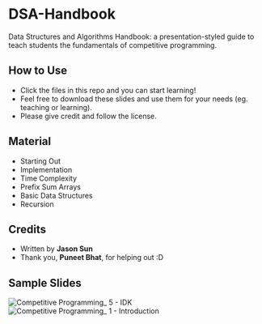 # DSA-Handbook
Data Structures and Algorithms Handbook: a presentation-styled guide to teach students the fundamentals of competitive programming.

## How to Use
- Click the files in this repo and you can start learning!
- Feel free to download these slides and use them for your needs (eg. teaching or learning).
- Please give credit and follow the license.

## Material
- Starting Out
- Implementation
- Time Complexity
- Prefix Sum Arrays
- Basic Data Structures
- Recursion

## Credits
- Written by **Jason Sun**
- Thank you, **Puneet Bhat**, for helping out :D

## Sample Slides
![Competitive Programming_ 5 - IDK](https://github.com/user-attachments/assets/3eb78873-5214-4eac-bf9e-4a927bca9b4e)
![Competitive Programming_ 1 - Introduction](https://github.com/user-attachments/assets/2fe0b98a-570c-4544-95a1-c182396150a9)
